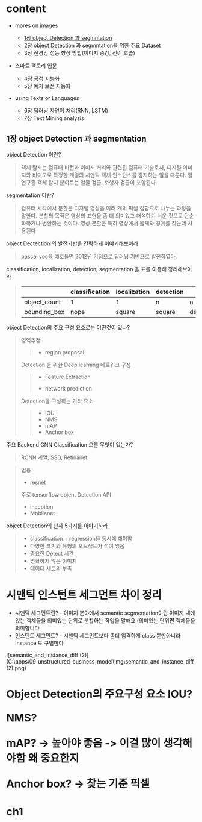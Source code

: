 <h1>content</h1>

* mores on images
  * [1장 object Detection 과 segmntation](#1장-object-Detection-과-segmentation)
  * 2장 object Detection 과 segmntation을 위한 주요 Dataset
  * 3장 신경망 성능 향상 방법(이미지 증강, 전이 학습)

* 스마트 팩토리 입문
  * 4장 공정 지능화
  * 5장 예지 보전 지능화

* using Texts or Languages
  * 6장 딥러닝 자연어 처리(RNN, LSTM)
  * 7장 Text Mining analysis

##  1장 object Detection 과 segmentation

object Detection 이란? 

> 객체 탐지는 컴퓨터 비전과 이미지 처리와 관련된 컴퓨터 기술로서, 디지털 이미지와 비디오로 특정한 계열의 시맨틱 객체 인스턴스를 감지하는 일을 다룬다. 잘 연구된 객체 탐지 분야로는 얼굴 검출, 보행자 검출이 포함된다.

segmentation 이란?

> 컴퓨터 시각에서 분할은 디지털 영상을 여러 개의 픽셀 집합으로 나누는 과정을 말한다. 분할의 목적은 영상의 표현을 좀 더 의미있고 해석하기 쉬운 것으로 단순화하거나 변환하는 것이다. 영상 분할은 특히 영상에서 물체와 경계를 찾는데 사용된다

object Dectection 의 발전기반을 간략하게 이야기해보아라

> pascal voc을 예로들면 2012년 기점으로 딥러닝 기반으로 발전하였다.

classification, localization, detection, segmentation 을 표를 이용해 정리해보아라

> |              | classification | localization | detection | segmentation              |
> | ------------ | -------------- | ------------ | --------- | ------------------------- |
> | object_count | 1              | 1            | n         | n                         |
> | bounding_box | nope           | square       | square    | detail_shape(pixel_level) |

object Detection의 주요 구성 요소로는 어떤것이 있나?

> 영역추정
>
> > * region proposal
>
> Detection 을 위한 Deep learning 네트워크 구성
>
> > * Feature Extraction
> >
> > * network prediction
>
> Detection을 구성하는 기타 요소
>
> >* IOU
> >* NMS
> >* mAP
> >* Anchor box

주요 Backend CNN Classification 으론 무엇이 있는가?

>  RCNN 계열, SSD, Retinanet

> 범용
>
> * resnet
>
> 주로 tensorflow objent Detection API
>
> * inception
> * Mobilenet

object Detection의 난제 5가지를 이야기하라

>* classification + regression을 동시에 해야함
>* 다양한 크기와 유형의 오브젝트가 섞여 있음
>* 중요한 Detect 시간
>* 명확하지 않은 이미지
>* 데이터 세트의 부족





<h1>시맨틱 인스턴트 세그먼트 차이 정리</h1>

* 시맨틱 세그먼트란? - 이미지 분야에서 semantic segmentation이란 이미지 내에 있는 객체들을 의미있는 단위로 분할하는 작업을 말해요 (의미있는 단위**란** 객체들을 의미합니다
* 인스턴트 세그먼트? - 시맨틱 세그먼트보다 좀더 엄격하게 class 뿐만아니라 instance 도 구별한다

![semantic_and_instance_diff (2)](C:\apps\09_unstructured_business_model\img\semantic_and_instance_diff (2).png)

<h1>Object Detection의 주요구성 요소
IOU?

NMS?

mAP? -> 높아야 좋음 -> 이걸 많이 생각해야함 왜 중요한지

Anchor box? ->  찾는 기준 픽셀

# ch1

